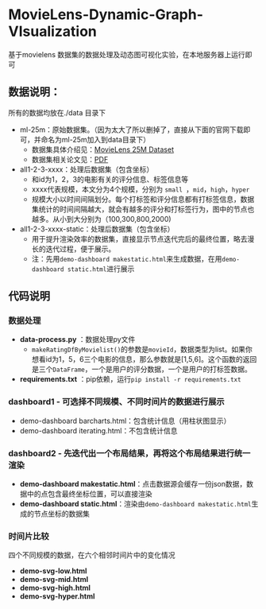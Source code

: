 # MovieLens-Dynamic-Graph-VIsualization
基于movielens 数据集的数据处理及动态图可视化实验，在本地服务器上运行即可

## 数据说明：

所有的数据均放在./data 目录下

- ml-25m：原始数据集。（因为太大了所以删掉了，直接从下面的官网下载即可，并命名为ml-25m加入到data目录下）
  - 数据集具体介绍见：[MovieLens 25M Dataset](https://grouplens.org/datasets/movielens/25m/)
  - 数据集相关论文见：[PDF](http://files.grouplens.org/papers/harper-tiis2015.pdf)
- all1-2-3-xxxx：处理后数据集（包含坐标）
  - 和id为1，2，3的电影有关的评分信息、标签信息等
  - xxxx代表规模，本文分为4个规模，分别为 ```small ```，```mid```，```high```，```hyper```
  - 规模大小以时间间隔划分。每个打标签和评分信息都有打标签信息，数据集统计的时间间隔越大，就会有越多的评分和打标签行为，图中的节点也越多。从小到大分别为（100,300,800,2000)
- all1-2-3-xxxx-static：处理后数据集（包含坐标）
  - 用于提升渲染效率的数据集，直接显示节点迭代完后的最终位置，略去漫长的迭代过程，便于展示。
  - 注：先用`demo-dashboard makestatic.html`来生成数据，在用`demo-dashboard static.html`进行展示

## 代码说明

### 数据处理

- **data-process.py** ：数据处理py文件
  - `makeRatingDfByMovielist()`的参数是`movieId`，数据类型为list。如果你想看id为1，5，6三个电影的信息，那么参数就是[1,5,6]。这个函数的返回是三个`DataFrame`，一个是用户的评分数据，一个是用户的打标签数据。
- **requirements.txt** ：pip依赖，运行`pip install -r requirements.txt`

### dashboard1 - 可选择不同规模、不同时间片的数据进行展示

- demo-dashboard barcharts.html：包含统计信息（用柱状图显示）
- demo-dashboard iterating.html：不包含统计信息

### dashboard2 - 先迭代出一个布局结果，再将这个布局结果进行统一渲染

- **demo-dashboard makestatic.html**：点击数据源会缓存一份json数据，数据中的点包含最终坐标位置，可以直接渲染
- **demo-dashboard static.html**：渲染由`demo-dashboard makestatic.html`生成的节点坐标的数据集

### 时间片比较

四个不同规模的数据，在六个相邻时间片中的变化情况

- **demo-svg-low.html**
- **demo-svg-mid.html**
- **demo-svg-high.html**
- **demo-svg-hyper.html**



